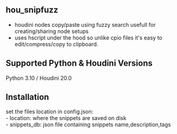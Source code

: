 ## hou_snipfuzz

- houdini nodes copy/paste using fuzzy search
usefull for creating/sharing node setups
- uses hscript under the hood so unlike cpio files
it's easy to edit/compress/copy to clipboard.

## Supported Python & Houdini Versions ##
Python 3.10 / Houdini 20.0

## Installation
set the files location in config.json:<br>
    - location: where the snippets are saved on disk<br>
    - snippets_db: json file containing snippets name,description,tags<br>
